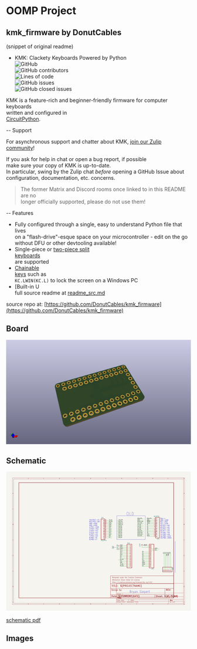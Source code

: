 # OOMP Project  
## kmk_firmware  by DonutCables  
  
(snippet of original readme)  
  
- KMK: Clackety Keyboards Powered by Python  
![GitHub](https://img.shields.io/github/license/KMKfw/kmk_firmware)  
![GitHub contributors](https://img.shields.io/github/contributors/KMKfw/kmk_firmware)  
![Lines of code](https://img.shields.io/tokei/lines/github/KMKfw/kmk_firmware)  
![GitHub issues](https://img.shields.io/github/issues-raw/KMKfw/kmk_firmware)  
![GitHub closed issues](https://img.shields.io/github/issues-closed/KMKfw/kmk_firmware)  
  
KMK is a feature-rich and beginner-friendly firmware for computer keyboards  
written and configured in  
[CircuitPython](https://github.com/adafruit/circuitpython).  
  
-- Support  
  
For asynchronous support and chatter about KMK, [join our Zulip  
community](https://kmkfw.zulipchat.com)!  
  
If you ask for help in chat or open a bug report, if possible  
make sure your copy of KMK is up-to-date.  
In particular, swing by the Zulip chat *before* opening a GitHub Issue about  
configuration, documentation, etc. concerns.  
  
> The former Matrix and Discord rooms once linked to in this README are no  
> longer officially supported, please do not use them!  
  
-- Features  
  
- Fully configured through a single, easy to understand Python file that lives  
  on a "flash-drive"-esque space on your microcontroller - edit on the go  
  without DFU or other devtooling available!  
- Single-piece or [two-piece split  
  keyboards](/docs/en/split_keyboards.md)  
  are supported  
- [Chainable  
  keys](/docs/en/keys.md) such as  
  `KC.LWIN(KC.L)` to lock the screen on a Windows PC  
- [Built-in U  
  full source readme at [readme_src.md](readme_src.md)  
  
source repo at: [https://github.com/DonutCables/kmk_firmware](https://github.com/DonutCables/kmk_firmware)  
## Board  
  
[![working_3d.png](working_3d_600.png)](working_3d.png)  
## Schematic  
  
[![working_schematic.png](working_schematic_600.png)](working_schematic.png)  
  
[schematic pdf](working_schematic.pdf)  
## Images  
